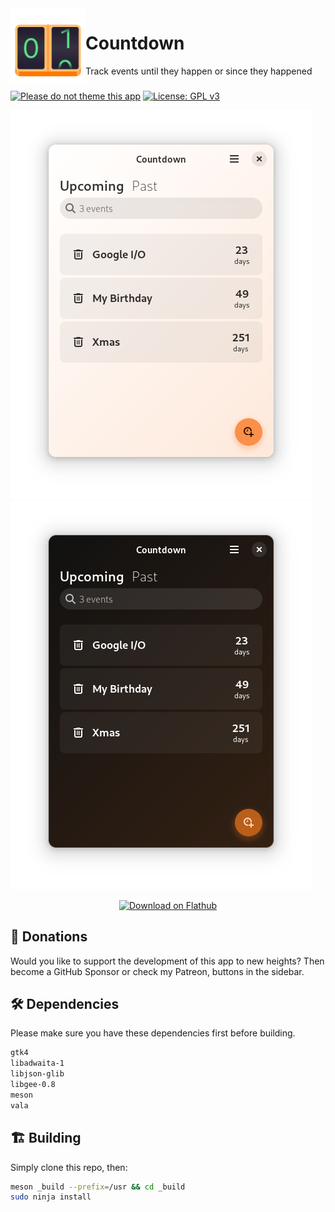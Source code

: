 <img align="left" style="vertical-align: middle" width="120" height="120" src="data/icon.png">

# Countdown

Track events until they happen or since they happened

###

[![Please do not theme this app](https://stopthemingmy.app/badge.svg)](https://stopthemingmy.app)
[![License: GPL v3](https://img.shields.io/badge/License-GPL%20v3-blue.svg)](http://www.gnu.org/licenses/gpl-3.0)

![Light screenshot](data/shot.png#gh-light-mode-only)
![Dark screenshot](data/shot-dark.png#gh-dark-mode-only)

<p align="center"><a href='https://flathub.org/apps/details/io.github.lainsce.Countdown'><img width='240' alt='Download on Flathub' src='https://flathub.org/assets/badges/flathub-badge-en.png'/></a></p>

## 💝 Donations 

Would you like to support the development of this app to new heights?
Then become a GitHub Sponsor or check my Patreon, buttons in the sidebar.

## 🛠️ Dependencies

Please make sure you have these dependencies first before building.

```bash
gtk4
libadwaita-1
libjson-glib
libgee-0.8
meson
vala
```

## 🏗️ Building

Simply clone this repo, then:

```bash
meson _build --prefix=/usr && cd _build
sudo ninja install
```
